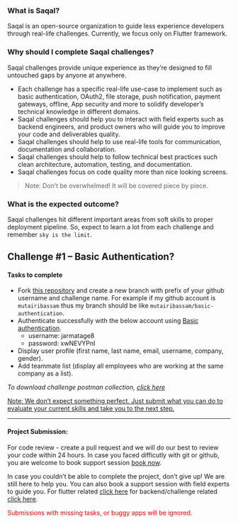 ### What is Saqal?

Saqal is an open-source organization to guide less experience developers through real-life challenges. Currently, we focus only on Flutter framework.

### Why should I complete Saqal challenges?

Saqal challenges provide unique experience as they’re designed to fill untouched gaps by anyone at anywhere.

- Each challenge has a specific real-life use-case to implement such as basic authentication, OAuth2, file storage, push notification, payment gateways, offline, App security and more to solidify developer’s technical knowledge in different domains.
- Saqal challenges should help you to interact with field experts such as backend engineers, and product owners who will guide you to improve your code and deliverables quality.
- Saqal challenges should help to use real-life tools for communication, documentation and collaboration.
- Saqal challenges should help to follow technical best practices such clean architecture, automation, testing, and documentation.
- Saqal challenges focus on code quality more than nice looking screens.

> Note: Don’t be overwhelmed! It will be covered piece by piece.

### What is the expected outcome?

Saqal challenges hit different important areas from soft skills to proper deployment pipeline. So, expect to learn a lot from each challenge and remember `sky is the limit`.

## Challenge #1 – Basic Authentication?

#### Tasks to complete

- Fork [this repository]() and create a new branch with prefix of your github username and challenge name. For example if my github account is `mutairibassam` thus my branch should be like `mutairibassam/basic-authentication`.
- Authenticate successfully with the below account using [Basic authentication](https://en.wikipedia.org/wiki/Basic_access_authentication).
  - username: jarmatage8
  - password: xwNEVYPnI
- Display user profile (first name, last name, email, username, company, gender).
- Add teammate list (display all employees who are working at the same company as a list).

_To download challenge postman collection, [click here](http://161.35.99.225/api/v1/public/postman)_

<u>Note: We don’t expect something perfect. Just submit what you can do to evaluate your current skills and take you to the next step.</u>

---

#### Project Submission:

For code review - create a pull request and we will do our best to review your code within 24 hours. In case you faced difficutly with git or github, you are welcome to book support session [book now](https://calendly.com/mutairibassam).

In case you couldn’t be able to complete the project, don’t give up! We are still here to help you. You can also book a support session with field experts to guide you. For flutter related [click here](https://calendly.com/adnsawas) for backend/challenge related [click here](https://calendly.com/mutairibassam).

<p style="color:red">Submissions with missing tasks, or buggy apps will be ignored.</p>
